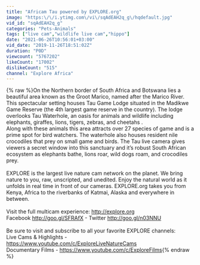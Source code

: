 ```yaml
---
title: "Africam Tau powered by EXPLORE.org"
image: "https:\/\/i.ytimg.com\/vi\/sqAdEAH2q_g\/hqdefault.jpg"
vid_id: "sqAdEAH2q_g"
categories: "Pets-Animals"
tags: ["live cam","wildlife live cam","hippo"]
date: "2021-06-26T10:56:01+03:00"
vid_date: "2019-11-26T18:51:02Z"
duration: "P0D"
viewcount: "5767202"
likeCount: "17002"
dislikeCount: "515"
channel: "Explore Africa"
---
```

{% raw %}On the Northern border of South Africa and Botswana lies a beautiful area known as the Groot Marico, named after the Marico River. This spectacular setting houses Tau Game Lodge situated in the Madikwe Game Reserve (the 4th largest game reserve in the country). The lodge overlooks Tau Waterhole,  an oasis for animals and wildlife including elephants, giraffes, lions, tigers, zebras, and cheetahs .<br />Along with these animals this area attracts over 27 species of game and is a prime spot for bird watchers. The waterhole also houses resident nile crocodiles that prey on small game and birds. The Tau live camera gives viewers a secret window into this sanctuary and it’s robust South African ecosystem as elephants bathe, lions roar, wild dogs roam, and crocodiles prey. <br /><br />EXPLORE is the largest live nature cam network on the planet. We bring nature to you, raw, unscripted, and unedited. Enjoy the natural world as it unfolds in real time in front of our cameras. EXPLORE.org takes you from Kenya, Africa to the riverbanks of Katmai, Alaska and everywhere in between. <br /><br />Visit the full multicam experience: <a rel="nofollow" target="blank" href="http://explore.org">http://explore.org</a><br />Facebook <a rel="nofollow" target="blank" href="http://goo.gl/SFRAfX">http://goo.gl/SFRAfX</a> - Twitter <a rel="nofollow" target="blank" href="http://goo.gl/n03NNU">http://goo.gl/n03NNU</a> <br /><br />Be sure to visit and subscribe to all your favorite EXPLORE channels:<br />Live Cams &amp; Highlights - <a rel="nofollow" target="blank" href="https://www.youtube.com/c/ExploreLiveNatureCams">https://www.youtube.com/c/ExploreLiveNatureCams</a><br />Documentary Films - <a rel="nofollow" target="blank" href="https://www.youtube.com/c/ExploreFilms">https://www.youtube.com/c/ExploreFilms</a>{% endraw %}
